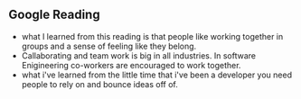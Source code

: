 ## Google Reading 
- what I learned from this reading is that people like working together in groups and a sense of feeling like they belong.
- Callaborating and team work is big in all industries. In software Enigineering co-workers are encouraged to work together. 
- what i've learned from the little time that i've been a developer you need people to rely on and bounce ideas off of.
